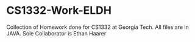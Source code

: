 # CS1332-Work-ELDH
Collection of Homework done for CS1332 at Georgia Tech. All files are in JAVA. Sole Collaborator is Ethan Haarer
